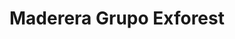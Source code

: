 ---
title: "Maderera Grupo Exforest"
url: /san-agustin-de-cajas/maderera-grupo-exforest/
shop: Allgemein
---